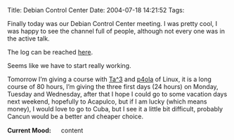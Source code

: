 Title: Debian Control Center
Date: 2004-07-18 14:21:52
Tags: 

<p>Finally today was our Debian Control Center meeting. I was pretty cool, I was happy to see the channel full of people, although not every one was in the active talk.</p>

<p>The log can be reached <a href="http://www.damog.net/debian/debian-control-center.log">here</a>.</p>

<p>Seems like we have to start really working.</p>

<p>Tomorrow I&#8217;m giving a course with <a href="http://tacvbo.net/">Ta^3</a> and <a href="http://p4ola.jaws.com.mx/">p4ola</a> of Linux, it is a long course of 80 hours, I&#8217;m giving the three first days (24 hours) on Monday, Tuesday and Wednesday, after that I hope I could go to some vacation days next weekend, hopefully to Acapulco, but if I am lucky (which means money), I would love to go to Cuba, but I see it a little bit difficult, probably Cancun would be a better and cheaper choice.</p>

<p><strong>Current Mood:</strong> <img width="15" height="15" src="http://stat.livejournal.com/img/mood/growf/smileys/smile.gif"/> content</p>
